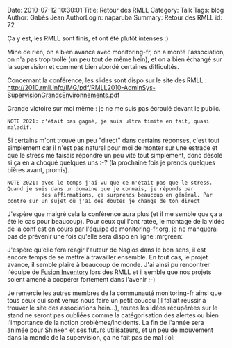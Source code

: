 Date: 2010-07-12 10:30:01
Title: Retour des RMLL
Category: Talk
Tags: blog
Author: Gabès Jean
AuthorLogin: naparuba
Summary: Retour des RMLL
id: 72

<!-- relu -->

Ça y est, les RMLL sont finis, et ont été plutôt intenses :)

Mine de rien, on a bien avancé avec monitoring-fr, on a monté l'association, on n'a pas trop trollé (un peu tout de même hein), et on a bien échangé sur la supervision et comment bien abordé certaines difficultés.

Concernant la conférence, les slides sont dispo sur le site des RMLL : <a href="http://2010.rmll.info/IMG/pdf/RMLL2010-AdminSys-SupervisionGrandsEnvironnements.pdf " target="_blank">http://2010.rmll.info/IMG/pdf/RMLL2010-AdminSys-SupervisionGrandsEnvironnements.pdf </a>

Grande victoire sur moi même : je ne me suis pas écroulé devant le public. 

    NOTE 2021: c'était pas gagné, je suis ultra timite en fait, quasi maladif.

Si certains m'ont trouvé un peu "direct" dans certains réponses, c'est tout simplement car il n'est pas naturel pour moi de monter sur une estrade et que le stress me faisais répondre un peu vite tout simplement, donc désolé si ça en a choqué quelques uns  :-? (la prochaine fois je prends quelques bières avant, promis).

    NOTE 2021: avec le temps j'ai vu que ce n'était pas que le stress. Quand je suis dans un domaine que je connais, je réponds par
               des affirmations, ça surprends beaucoup en général. Par contre sur un sujet où j'ai des doutes je change de ton direct

J'espère que malgré cela la conférence aura plus (et il me semble que ça a été le cas pour beaucoup). Pour ceux qui l'ont ratée, le montage de la vidéo de la conf est en cours par l'équipe de monitoring-fr.org, je ne manquerai pas de prévenir une fois qu'elle sera dispo en ligne  :mrgreen:

J'espère qu'elle fera réagir l'auteur de Nagios dans le bon sens, il est encore temps de se mettre à travailler ensemble. En tout cas, le projet avance, il semble plaire à beaucoup de monde. J'ai ainsi pu rencontrer l'équipe de <a href="http://fusioninventory.org/wordpress/2010/07/10/back-from-rmll-2010/" target="_blank">Fusion Inventory</a> lors des RMLL et il semble que nos projets soient amené à coopérer fortement dans l'avenir  ;-)

Je remercie les autres membres de la communauté monitoring-fr ainsi que tous ceux qui sont venus nous faire un petit coucou (il fallait réussir à trouver le site des associations hein...), toutes les idées récupérées sur le stand ne seront pas oubliées comme la catégorisation des alertes ou bien l'importance de la notion problèmes/incidents. La fin de l'année sera animée pour Shinken et ses futurs utilisateurs, et un peu de mouvement dans la monde de la supervision, ça ne fait pas de mal  :lol:
